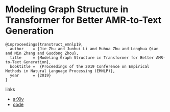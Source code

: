 # Modeling Graph Structure in Transformer for Better AMR-to-Text Generation

```
@inproceedings{transtruct_emnlp19,
  author    = {Jie Zhu and Junhui Li and Muhua Zhu and Longhua Qian and Min Zhang and Guodong Zhou},
  title     = {Modeling Graph Structure in Transformer for Better AMR-to-Text Generation},
  booktitle =  {Proceedings of the 2019 Conference on Empirical Methods in Natural Language Processing (EMNLP)},
  year      = {2019}
}
```

links
- [arXiv](https://arxiv.org/abs/1909.00136)
- [code](https://github.com/Amazing-J/structural-transformer)
